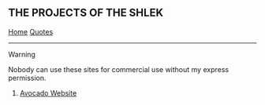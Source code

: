 THE PROJECTS OF THE SHLEK
----------------------------
[Home](index.md) [Quotes](quotes.md)

-------------------------------
> [!WARNING]
> Nobody can use these sites for commercial use without my express permission.
1) [Avocado Website](https://ssloke420.github.io/avocado)
